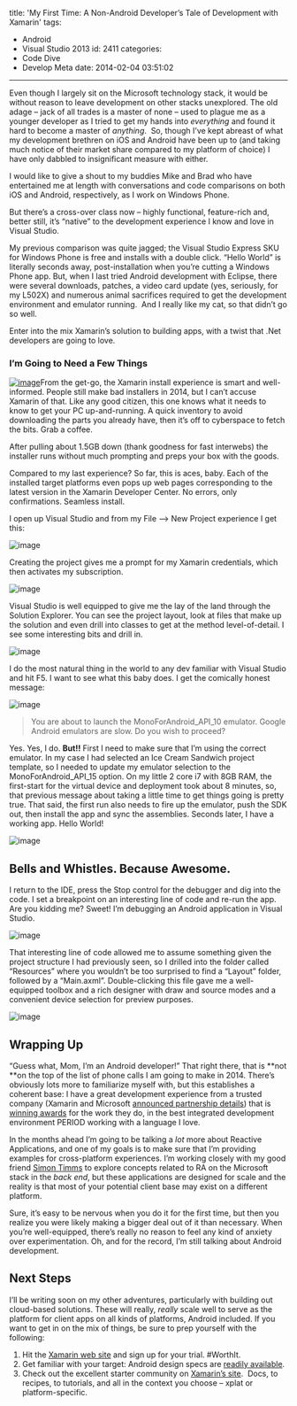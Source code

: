 title: 'My First Time: A Non-Android Developer’s Tale of Development with Xamarin'
tags:
  - Android
  - Visual Studio 2013
id: 2411
categories:
  - Code Dive
  - Develop Meta
date: 2014-02-04 03:51:02
---

Even though I largely sit on the Microsoft technology stack, it would be without reason to leave development on other stacks unexplored. The old adage – jack of all trades is a master of none – used to plague me as a younger developer as I tried to get my hands into _everything_ and found it hard to become a master of _anything_.&nbsp; So, though I’ve kept abreast of what my development brethren on iOS and Android have been up to (and taking much notice of their market share compared to my platform of choice) I have only dabbled to insignificant measure with either.&nbsp; 

I would like to give a shout to my buddies Mike and Brad who have entertained me at length with conversations and code comparisons on both iOS and Android, respectively, as I work on Windows Phone.

But there’s a cross-over class now – highly functional, feature-rich and, better still, it’s “native” to the development experience I know and love in Visual Studio.

My previous comparison was quite jagged; the Visual Studio Express SKU for Windows Phone is free and installs with a double click. “Hello World” is literally seconds away, post-installation when you’re cutting a Windows Phone app. But, when I last tried Android development with Eclipse, there were several downloads, patches, a video card update (yes, seriously, for my L502X) and numerous animal sacrifices required to get the development environment and emulator running.&nbsp; And I really like my cat, so that didn’t go so well.

Enter into the mix Xamarin’s solution to building apps, with a twist that .Net developers are going to love.

### I’m Going to Need a Few Things

[![image](http://jameschambers.com/wp-content/uploads/2014/02/image_thumb.png "image")](http://jameschambers.com/wp-content/uploads/2014/02/image.png)From the get-go, the Xamarin install experience is smart and well-informed. People still make bad installers in 2014, but I can’t accuse Xamarin of that. Like any good citizen, this one knows what it needs to know to get your PC up-and-running. A quick inventory to avoid downloading the parts you already have, then it’s off to cyberspace to fetch the bits. Grab a coffee.

After pulling about 1.5GB down (thank goodness for fast interwebs) the installer runs without much prompting and preps your box with the goods.

Compared to my last experience? So far, this is aces, baby. Each of the installed target platforms even pops up web pages corresponding to the latest version in the Xamarin Developer Center. No errors, only confirmations. Seamless install.

I open up Visual Studio and from my File –&gt; New Project experience I get this:

![image](http://jameschambers.com/wp-content/uploads/2014/02/image1.png "image")

Creating the project gives me a prompt for my Xamarin credentials, which then activates my subscription.

![image](http://jameschambers.com/wp-content/uploads/2014/02/image2.png "image")

Visual Studio is well equipped to give me the lay of the land through the Solution Explorer. You can see the project layout, look at files that make up the solution and even drill into classes to get at the method level-of-detail. I see some interesting bits and drill in.

![image](http://jameschambers.com/wp-content/uploads/2014/02/image3.png "image")

I do the most natural thing in the world to any dev familiar with Visual Studio and hit F5\. I want to see what this baby does. I get the comically honest message:

![image](http://jameschambers.com/wp-content/uploads/2014/02/image4.png "image")
 > You are about to launch the MonoForAndroid_API_10 emulator. Google Android emulators are slow. Do you wish to proceed? 

Yes. Yes, I do. **But!!** First I need to make sure that I’m using the correct emulator. In my case I had selected an Ice Cream Sandwich project template, so I needed to update my emulator selection to the MonoForAndroid_API_15 option. On my little 2 core i7 with 8GB RAM, the first-start for the virtual device and deployment took about 8 minutes, so, that previous message about taking a little time to get things going is pretty true. That said, the first run also needs to fire up the emulator, push the SDK out, then install the app and sync the assemblies. Seconds later, I have a working app. Hello World!

![image](http://jameschambers.com/wp-content/uploads/2014/02/image5.png "image")

## Bells and Whistles. Because Awesome.

I return to the IDE, press the Stop control for the debugger and dig into the code. I set a breakpoint on an interesting line of code and re-run the app.&nbsp; Are you kidding me? Sweet! I’m debugging an Android application in Visual Studio.

![image](http://jameschambers.com/wp-content/uploads/2014/02/image6.png "image")

That interesting line of code allowed me to assume something given the project structure I had previously seen, so I drilled into the folder called “Resources” where you wouldn’t be too surprised to find a “Layout” folder, followed by a “Main.axml”. Double-clicking this file gave me a well-equipped toolbox and a rich designer with draw and source modes and a convenient device selection for preview purposes.

![image](http://jameschambers.com/wp-content/uploads/2014/02/image7.png "image")

## Wrapping Up

“Guess what, Mom, I’m an Android developer!” That right there, that is **not **on the top of the list of phone calls I am going to make in 2014\. There’s obviously lots more to familiarize myself with, but this establishes a coherent base: I have a great development experience from a trusted company (Xamarin and Microsoft [announced partnership details](http://blog.xamarin.com/microsoft-and-xamarin-partner-globally/)) that is [winning awards](https://xamarin.com/visual-studio) for the work they do, in the best integrated development environment PERIOD working with a language I love.

In the months ahead I’m going to be talking a _lot_ more about Reactive Applications, and one of my goals is to make sure that I’m providing examples for cross-platform experiences. I’m working closely with my good friend [Simon Timms](https://twitter.com/stimms) to explore concepts related to RA on the Microsoft stack in the _back end_, but these applications are designed for scale and the reality is that most of your potential client base may exist on a different platform.

Sure, it’s easy to be nervous when you do it for the first time, but then you realize you were likely making a bigger deal out of it than necessary. When you’re well-equipped, there’s really no reason to feel any kind of anxiety over experimentation. Oh, and for the record, I’m still talking about Android development.

## Next Steps

I’ll be writing soon on my other adventures, particularly with building out cloud-based solutions. These will really, _really_ scale well to serve as the platform for client apps on all kinds of platforms, Android included. If you want to get in on the mix of things, be sure to prep yourself with the following:

1.  Hit the [Xamarin web site](http://xamarin.com/) and sign up for your trial. #WorthIt.
2.  Get familiar with your target: Android design specs are [readily available](http://developer.android.com/design/get-started/principles.html).
3.  Check out the excellent starter community on [Xamarin’s site](http://docs.xamarin.com/).&nbsp; Docs, to recipes, to tutorials, and all in the context you choose – xplat or platform-specific.